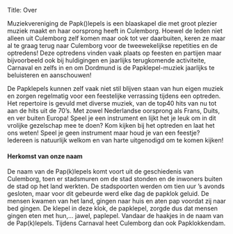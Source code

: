 Title: Over

Muziekvereniging de Papk()lepels is een blaaskapel die met groot plezier muziek maakt en haar oorsprong heeft in Culemborg. Hoewel de leden niet alleen uit   Culemborg zelf komen maar ook tot ver daarbuiten, keren ze maar al te graag terug naar Culemborg voor de tweewekelijkse repetities en de optredens! Deze optredens vinden vaak plaats op feesten en partijen maar bijvoorbeeld ook bij huldigingen en jaarlijks terugkomende activiteite, Carnaval en zelfs in en om Dordmund is de Papklepel-muziek jaarlijks te beluisteren en aanschouwen! 

De Papklepels kunnen zelf vaak niet stil blijven staan van hun eigen muziek en zorgen regelmatig voor een feestelijke verrassing tijdens een optreden. Het repertoire is gevuld met diverse muziek, van de top40 hits van nu tot aan de hits uit de 70’s. Met zowel Nederlandse oorsprong als Frans, Duits, en ver buiten Europa! Speel je een instrument en lijkt het je leuk om in dit vrolijke gezelschap mee te doen? Kom kijken bij het optreden en laat het ons weten! Speel je geen instrument maar houd je van een feestje? Iedereen is natuurlijk welkom en van harte uitgenodigd om te komen kijken!

#### Herkomst van onze naam

De naam van de Pap(k)lepels komt voort uit de geschiedenis van Culemborg, toen er stadsmuren om de stad stonden en de inwoners buiten de stad op het land werkten. De stadspoorten werden om tien uur ’s avonds gesloten, maar voor dit gebeurde werd elke dag de papklok geluid. De mensen kwamen van het land, gingen naar huis en aten pap voordat zij naar bed gingen. De klepel in deze klok, de papklepel, zorgde dus dat mensen gingen eten met hun,... jawel, paplepel. Vandaar de haakjes in de naam van de Pap(k)lepels. Tijdens Carnaval heet Culemborg dan ook Papklokkendam.
